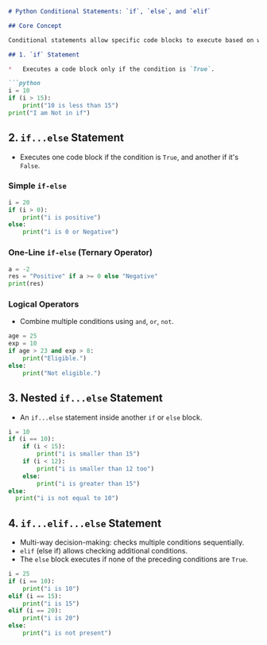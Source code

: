```markdown
# Python Conditional Statements: `if`, `else`, and `elif`

## Core Concept

Conditional statements allow specific code blocks to execute based on whether a condition is true or false.

## 1. `if` Statement

*   Executes a code block only if the condition is `True`.

```python
i = 10
if (i > 15):
    print("10 is less than 15")
print("I am Not in if")
```

## 2. `if...else` Statement

*   Executes one code block if the condition is `True`, and another if it's `False`.

### Simple `if-else`

```python
i = 20
if (i > 0):
    print("i is positive")
else:
    print("i is 0 or Negative")
```

### One-Line `if-else` (Ternary Operator)

```python
a = -2
res = "Positive" if a >= 0 else "Negative"
print(res)
```

### Logical Operators

*   Combine multiple conditions using `and`, `or`, `not`.

```python
age = 25
exp = 10
if age > 23 and exp > 8:
    print("Eligible.")
else:
    print("Not eligible.")
```

## 3. Nested `if...else` Statement

*   An `if...else` statement inside another `if` or `else` block.

```python
i = 10
if (i == 10):
    if (i < 15):
        print("i is smaller than 15")
    if (i < 12):
        print("i is smaller than 12 too")
    else:
        print("i is greater than 15")
else:
  print("i is not equal to 10")
```

## 4. `if...elif...else` Statement

*   Multi-way decision-making: checks multiple conditions sequentially.
*   `elif` (else if) allows checking additional conditions.
*   The `else` block executes if none of the preceding conditions are `True`.

```python
i = 25
if (i == 10):
    print("i is 10")
elif (i == 15):
    print("i is 15")
elif (i == 20):
    print("i is 20")
else:
    print("i is not present")
```
```